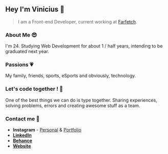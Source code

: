 ## Hey I'm Vinicius 👋

> I am a Front-end Developer, current working at [Farfetch](https://www.farfetch.com).

### About Me :sunglasses:
I'm 24. Studying Web Development for about 1 / half years, intending to be graduated next year.

### Passions :heartpulse:
My family, friends, sports, eSports and obviously, technology.

### Let's code together ! :punch:
One of the best things we can do is type together. Sharing experiences, solving problems, errors and creating awesome stuff as a team. 

### Contact me :speech_balloon:
- **Instagram** - [Personal](https://www.instagram.com/viniisaveeg) & [Portfolio](https://www.instagram.com/vsgdesigner)
- **[LinkedIn](https://www.linkedin.com/in/vinicius-savegnago-95b438179)**
- **[Behance](https://www.behance.net/viniciussilva3)**
- **[Website](https://vsgdesign.me)**
